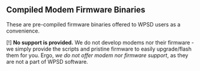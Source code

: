 ## Compiled Modem Firmware Binaries

These are pre-compiled firmware binaries offered to WPSD users as
a convenience.  

[!] **No support is provided.**  We do not develop modems nor their firmware -
we simply provide the scripts and pristine firmware to easily upgrade/flash
them for you. Ergo, *we do not offer modem nor firmware support*, as they are
not a part of WPSD software.

